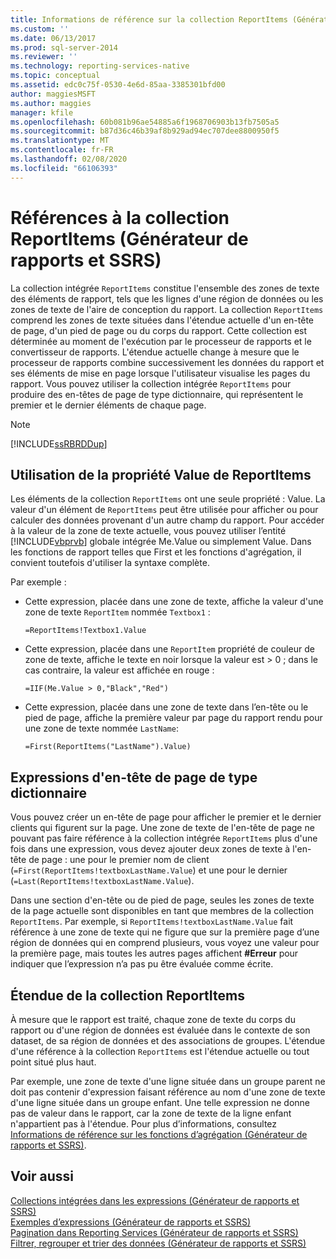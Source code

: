 ```yaml
---
title: Informations de référence sur la collection ReportItems (Générateur de rapports et SSRS) | Microsoft Docs
ms.custom: ''
ms.date: 06/13/2017
ms.prod: sql-server-2014
ms.reviewer: ''
ms.technology: reporting-services-native
ms.topic: conceptual
ms.assetid: edc0c75f-0530-4e6d-85aa-3385301bfd00
author: maggiesMSFT
ms.author: maggies
manager: kfile
ms.openlocfilehash: 60b081b96ae54885a6f1968706903b13fb7505a5
ms.sourcegitcommit: b87d36c46b39af8b929ad94ec707dee8800950f5
ms.translationtype: MT
ms.contentlocale: fr-FR
ms.lasthandoff: 02/08/2020
ms.locfileid: "66106393"
---
```

# <a name="reportitems-collection-references-report-builder-and-ssrs"></a>Références à la collection ReportItems (Générateur de rapports et SSRS)
  La collection intégrée `ReportItems` constitue l'ensemble des zones de texte des éléments de rapport, tels que les lignes d'une région de données ou les zones de texte de l'aire de conception du rapport. La collection `ReportItems` comprend les zones de texte situées dans l'étendue actuelle d'un en-tête de page, d'un pied de page ou du corps du rapport. Cette collection est déterminée au moment de l'exécution par le processeur de rapports et le convertisseur de rapports. L'étendue actuelle change à mesure que le processeur de rapports combine successivement les données du rapport et ses éléments de mise en page lorsque l'utilisateur visualise les pages du rapport. Vous pouvez utiliser la collection intégrée `ReportItems` pour produire des en-têtes de page de type dictionnaire, qui représentent le premier et le dernier éléments de chaque page.  
  
> [!NOTE]  
>  [!INCLUDE[ssRBRDDup](../../includes/ssrbrddup-md.md)]  
  
## <a name="using-the-reportitems-value-property"></a>Utilisation de la propriété Value de ReportItems  
 Les éléments de la collection `ReportItems` ont une seule propriété : Value. La valeur d'un élément de `ReportItems` peut être utilisée pour afficher ou pour calculer des données provenant d'un autre champ du rapport. Pour accéder à la valeur de la zone de texte actuelle, vous pouvez utiliser l’entité [!INCLUDE[vbprvb](../../includes/vbprvb-md.md)] globale intégrée Me.Value ou simplement Value. Dans les fonctions de rapport telles que First et les fonctions d'agrégation, il convient toutefois d'utiliser la syntaxe complète.  
  
 Par exemple :  
  
-   Cette expression, placée dans une zone de texte, affiche la valeur d'une zone de texte `ReportItem` nommée `Textbox1` :  
  
     `=ReportItems!Textbox1.Value`  
  
-   Cette expression, placée dans une `ReportItem` propriété de couleur de zone de texte, affiche le texte en noir lorsque la valeur est > 0 ; dans le cas contraire, la valeur est affichée en rouge :  
  
     `=IIF(Me.Value > 0,"Black","Red")`  
  
-   Cette expression, placée dans une zone de texte dans l’en-tête ou le pied de page, affiche la première valeur par page du rapport rendu pour une zone de texte nommée `LastName`:  
  
     `=First(ReportItems("LastName").Value)`  
  
## <a name="dictionary-style-page-header-expressions"></a>Expressions d'en-tête de page de type dictionnaire  
 Vous pouvez créer un en-tête de page pour afficher le premier et le dernier clients qui figurent sur la page. Une zone de texte de l'en-tête de page ne pouvant pas faire référence à la collection intégrée `ReportItems` plus d'une fois dans une expression, vous devez ajouter deux zones de texte à l'en-tête de page : une pour le premier nom de client (`=First(ReportItems!textboxLastName.Value`) et une pour le dernier (`=Last(ReportItems!textboxLastName.Value`).  
  
 Dans une section d'en-tête ou de pied de page, seules les zones de texte de la page actuelle sont disponibles en tant que membres de la collection `ReportItems`. Par exemple, si `ReportItems!textboxLastName.Value` fait référence à une zone de texte qui ne figure que sur la première page d’une région de données qui en comprend plusieurs, vous voyez une valeur pour la première page, mais toutes les autres pages affichent **#Erreur** pour indiquer que l’expression n’a pas pu être évaluée comme écrite.  
  
## <a name="scope-for-the-reportitems-collection"></a>Étendue de la collection ReportItems  
 À mesure que le rapport est traité, chaque zone de texte du corps du rapport ou d'une région de données est évaluée dans le contexte de son dataset, de sa région de données et des associations de groupes. L'étendue d'une référence à la collection `ReportItems` est l'étendue actuelle ou tout point situé plus haut.  
  
 Par exemple, une zone de texte d'une ligne située dans un groupe parent ne doit pas contenir d'expression faisant référence au nom d'une zone de texte d'une ligne située dans un groupe enfant. Une telle expression ne donne pas de valeur dans le rapport, car la zone de texte de la ligne enfant n'appartient pas à l'étendue. Pour plus d’informations, consultez [Informations de référence sur les fonctions d’agrégation &#40;Générateur de rapports et SSRS&#41;](report-builder-functions-aggregate-functions-reference.md).  
  
## <a name="see-also"></a>Voir aussi  
 [Collections intégrées dans les expressions &#40;Générateur de rapports et SSRS&#41;](built-in-collections-in-expressions-report-builder.md)   
 [Exemples d’expressions &#40;Générateur de rapports et SSRS&#41;](expression-examples-report-builder-and-ssrs.md)   
 [Pagination dans Reporting Services &#40;Générateur de rapports et SSRS&#41;](pagination-in-reporting-services-report-builder-and-ssrs.md)   
 [Filtrer, regrouper et trier des données &#40;Générateur de rapports et SSRS&#41;](filter-group-and-sort-data-report-builder-and-ssrs.md)  
  
  
